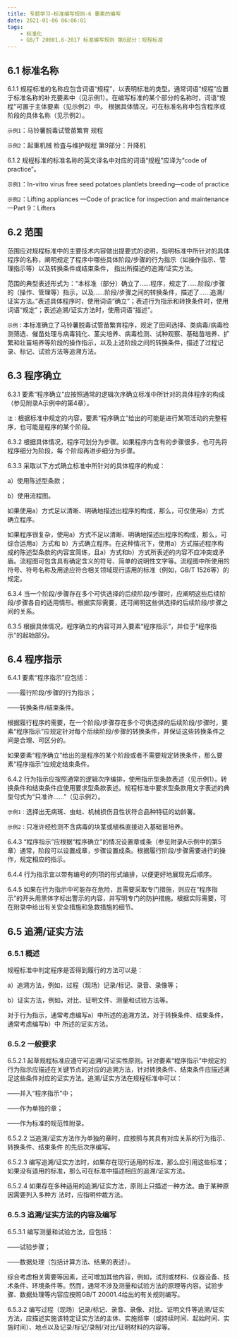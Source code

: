 ```yaml
---
title: 专题学习-标准编写规则-6 要素的编写
date: 2021-01-06 06:06:01
tags: 
	- 标准化
	- GB/T 20001.6-2017 标准编写规则 第6部分：规程标准
---
```




## 6.1 标准名称

6.1.1 规程标准的名称应包含词语“规程”，以表明标准的类型。通常词语“规程”应置于标准名称的补充要素中（见示例1）。在编写标准的某个部分的名称时，词语“规程”可置于主体要素（见示例2）中。 根据具体情况，可在标准名称中包含程序或阶段的具体名称（见示例2）。

`示例1`：马铃薯脱毒试管苗繁育 规程

`示例2`：起重机械 检査与维护规程 第9部分：升降机

6.1.2 规程标准的标准名称的英文译名中对应的词语“规程”应译为“code of practice”。

`示例1`：In-vitro virus free seed potatoes plantlets breeding—code of practice

`示例2`：Lifting appliances —Code of practice for inspection and maintenance—Part 9：Lifters

## 6.2 范围

范围应对规程标准中的主要技术内容做出提要式的说明，指明标准中所针对的具体程序的名称，阐明规定了程序中哪些具体阶段/步骤的行为指示（如操作指示、管理指示等）以及转换条件或结束条件， 指出所描述的追溯/证实方法。

范围的典型表述形式为：“本标准（部分）确立了......程序，规定了......阶段/步骤的（操作、管理等）指示，以及......阶段/步骤之间的转换条件，描述了......追溯/证实方法。”表述具体程序时，使用词语“确立”；表述行为指示和转换条件时，使用词语“规定”；表述追溯/证实方法时，使用词语“描述”。

`示例：`本标准确立了马铃薯脱毒试管苗繁育程序，规定了田间选择、类病毒/病毒检测筛选、催苗处理与病毒钝化、茎尖培养、病毒检测、试种观察、基础苗培养、扩繁和壮苗培养等阶段的操作指示，以及上述阶段之间的转换条件，描述了过程记录、标记、试验方法等追溯方法。

## 6.3 程序确立

6.3.1 要素“程序确立”应按照通常的逻辑次序确立标准中所针对的具体程序的构成（参见附录A示例中的第4章）。

`注：`根据标准中规定的内容，要素“程序确立”给出的可能是进行某项活动的完整程序，也可能是程序的某个阶段。

6.3.2 根据具体情况，程序可划分为步骤。如果程序内含有的步骤很多，也可先将程序细分为阶段，每 个阶段再进步细分为步骤。

6.3.3 采取以下方式确立标准中所针对的具体程序的构成：

a）使用陈述型条款；

b）使用流程图。

如果使用a）方式足以清晰、明确地描述出程序的构成，那么，可仅使用a）方式确立程序。

如果程序很复杂，使用a）方式不足以清晰、明确地描述出程序的构成，那么，可综合运用a）方式和 b）方式确立程序。在这种情况下，使用a）方式描述程序构成的陈述型条款的内容宜简练，且a）方式和b）方式所表述的内容不应冲突或矛盾。流程图可包含具有确定含义的符号、简单的说明性文字等。流程图中所使用的符号、符号名称及用途应符合相关领域现行适用的标准（例如，GB/T 1526等）的规定。

6.3.4 当一个阶段/步骤存在多个可供选择的后续阶段/步骤时，应阐明这些后续阶段/步骤各自的适用情形。根据实际需要，还可阐明这些供选择的后续阶段/步骤之间的关系。

6.3.5 根据具体情况，程序确立的内容可并入要素“程序指示”，并位于“程序指示”的起始部分。

## 6.4 程序指示

6.4.1 要素“程序指示”应包括：

——履行阶段/步骤的行为指示；

——转换条件/结束条件。

根据履行程序的需要，在一个阶段/步骤存在多个可供选择的后续阶段/步骤时，要素“程序指示”应规定针对每个后续阶段/步骤的转换条件，并保证这些转换条件之间是合理、可区分的。

如果要素“程序确立”给出的是程序的某个阶段或者不需要规定转换条件，那么要素“程序指示”应规定结束条件。

6.4.2 行为指示应按照通常的逻辑次序编排，使用指示型条款表述（见示例1）。转换条件和结束条件应使用要求型条款表述。规程标准中要求型条款用文字表述的典型句式为“只准许......”（见示例2）。

`示例1：`选择出无病斑、虫蛀、机械损伤且性状符合品种特征的幼龄薯。

`示例2：`只准许经检测不含病毒的块茎或植株直接进入基础苗培养。

6.4.3 “程序指示”应根据“程序确立”的情况设置章或条（参见附录A示例中的第5章）通常，阶段可以设置成章，步骤设置成条。根据履行阶段/步骤需要进行的操作，规定相应的指示。

6.4.4 行为指示宜以带有编号的列项的形式编排，以便更好地展现先后顺序。

6.4.5 如果在行为指示中可能存在危险，且需要采取专门措施，则应在“程序指示”的开头用黑体字标出警示的内容，并写明专门的防护措施。根据实际需要，可在附录中给出有关安全措施和急救措施的细节。

## 6.5 追溯/证实方法

### 6.5.1 概述

规程标准中判定程序是否得到履行的方法可以是：

a）追溯方法，例如，过程（现场）记录/标记、录音、录像等；

b）证实方法，例如，对比、证明文件、测量和试验方法等。

对于行为指示，通常考虑编写a）中所述的追溯方法，对于转换条件、结束条件，通常考虑编写b）中 所述的证实方法。

### 6.5.2 一般要求

6.5.2.1 起草规程标准应遵守可追溯/可证实性原则。针对要素“程序指示”中规定的行为指示应描述在关键节点的对应的追溯方法，针对转换条件、结束条件应描述满足这些条件对应的证实方法。追溯/证实方法在规程标准中可以：

——并入“程序指示”中；

——作为单独的章；

——作为标准的规范性附录。

6.5.2.2 当追溯/证实方法作为单独的章时，应按照与其具有对应关系的行为指示、转换条件、结束条件 的先后次序编写。

6.5.2.3 编写追溯/证实方法时，如果存在现行适用的标准，那么应引用这些标准；如果没有适用的标准，那么可在标准中描述相应的追溯/证实方法。

6.5.2.4 如果存在多种适用的追溯/证实方法，原则上只描述一种方法。由于某种原因需要列入多种方 法时，应指明仲裁方法。

### 6.5.3 追溯/证实方法的内容及编写

6.5.3.1 编写测量和试验方法，应包括：

——试验步骤；

——数据处理（包括计算方法、结果的表述）。

综合考虑相关需要等因素，还可增加其他内容，例如，试剂或材料、仪器设备、技术条件、环境条件等。然而，通常不涉及测量和试验方法的原理等内容。试验步骤、数据处理等内容应按照GB/T 20001.4给出的有关规则编写。

6.5.3.2 编写过程（现场）记录/标记、录音、录像、对比、证明文件等追溯/证实方法，应描述实施该特定证实方法的主体、实施频率（或持续时间、起始时间、实施时间）、地点以及记录/标记/录制/对比/证明材料的内容等。